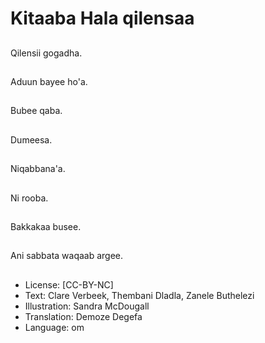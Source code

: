 # Kitaaba Hala qilensaa

##
Qilensii gogadha.

##
Aduun bayee ho'a.

##
Bubee qaba.

##
Dumeesa.

##
Niqabbana'a.

##
Ni rooba.

##
Bakkakaa busee.

##
Ani sabbata waqaab argee.

##
* License: [CC-BY-NC]
* Text: Clare Verbeek, Thembani Dladla, Zanele Buthelezi
* Illustration: Sandra McDougall
* Translation: Demoze Degefa
* Language: om
